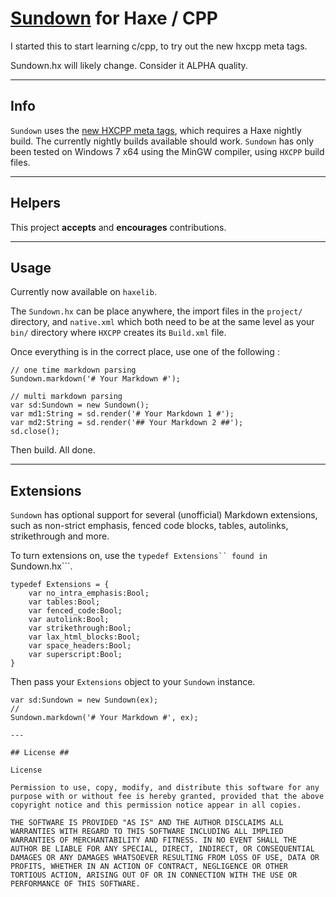 # [Sundown](https://github.com/tanoku/sundown) for Haxe / CPP #

I started this to start learning c/cpp, to try out the new hxcpp meta tags.

Sundown.hx will likely change. Consider it ALPHA quality.

---

## Info ##

```Sundown``` uses the [new HXCPP meta tags](http://haxe.org/manual/tips_and_tricks), which requires a Haxe nightly build. The currently nightly builds available should work. ```Sundown``` has only been tested on Windows 7 x64 using the MinGW compiler, using ```HXCPP``` build files.

---

## Helpers ##

This project **accepts** and **encourages** contributions.

---

## Usage ##

Currently now available on ```haxelib```. 

The ```Sundown.hx``` can be place anywhere, the import files in the ```project/``` directory, and ```native.xml``` which both need to be at the same level as your ```bin/``` directory where ```HXCPP``` creates its ```Build.xml``` file.

Once everything is in the correct place, use one of the following :

```
// one time markdown parsing
Sundown.markdown('# Your Markdown #');

// multi markdown parsing
var sd:Sundown = new Sundown();
var md1:String = sd.render('# Your Markdown 1 #');
var md2:String = sd.render('## Your Markdown 2 ##');
sd.close();
```

Then build. All done.

---

## Extensions ##

```Sundown``` has optional support for several (unofficial) Markdown extensions, such as non-strict emphasis, fenced code blocks, tables, autolinks, strikethrough and more.

To turn extensions on, use the ```typedef Extensions`` found in ```Sundown.hx```.

```
typedef Extensions = {
	var no_intra_emphasis:Bool;
	var tables:Bool;
	var fenced_code:Bool;
	var autolink:Bool;
	var strikethrough:Bool;
	var lax_html_blocks:Bool;
	var space_headers:Bool;
	var superscript:Bool;
}
```

Then pass your ```Extensions``` object to your ```Sundown``` instance.

```
var sd:Sundown = new Sundown(ex);
//
Sundown.markdown('# Your Markdown #', ex);

---

## License ##

License

Permission to use, copy, modify, and distribute this software for any purpose with or without fee is hereby granted, provided that the above copyright notice and this permission notice appear in all copies.

THE SOFTWARE IS PROVIDED "AS IS" AND THE AUTHOR DISCLAIMS ALL WARRANTIES WITH REGARD TO THIS SOFTWARE INCLUDING ALL IMPLIED WARRANTIES OF MERCHANTABILITY AND FITNESS. IN NO EVENT SHALL THE AUTHOR BE LIABLE FOR ANY SPECIAL, DIRECT, INDIRECT, OR CONSEQUENTIAL DAMAGES OR ANY DAMAGES WHATSOEVER RESULTING FROM LOSS OF USE, DATA OR PROFITS, WHETHER IN AN ACTION OF CONTRACT, NEGLIGENCE OR OTHER TORTIOUS ACTION, ARISING OUT OF OR IN CONNECTION WITH THE USE OR PERFORMANCE OF THIS SOFTWARE.